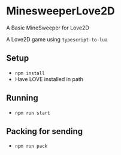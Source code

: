 # MinesweeperLove2D

A Basic MineSweeper for Love2D

A Love2D game using `typescript-to-lua`

## Setup
- `npm install`
- Have LOVE installed in path

## Running
- `npm run start`

## Packing for sending 
- `npm run pack`
